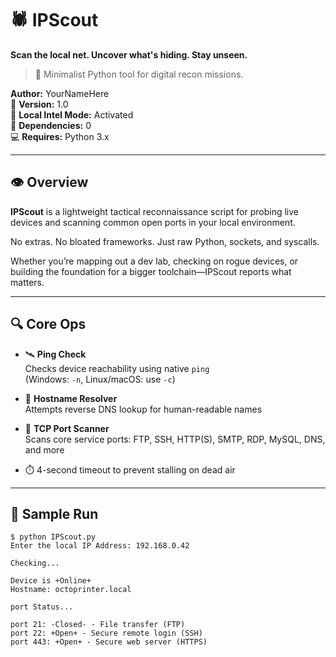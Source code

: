 # 🕷️ IPScout

**Scan the local net. Uncover what's hiding. Stay unseen.**  
> 🔧 Minimalist Python tool for digital recon missions.

**Author:** YourNameHere  
📡 **Version:** 1.0  
🧭 **Local Intel Mode:** Activated  
🧠 **Dependencies:** 0  
💻 **Requires:** Python 3.x

---

## 👁 Overview

**IPScout** is a lightweight tactical reconnaissance script for probing live devices and scanning common open ports in your local environment.

No extras. No bloated frameworks. Just raw Python, sockets, and syscalls.

Whether you’re mapping out a dev lab, checking on rogue devices, or building the foundation for a bigger toolchain—IPScout reports what matters.

---

## 🔍 Core Ops

- 🛰️ **Ping Check**  
  Checks device reachability using native `ping`  
  (Windows: `-n`, Linux/macOS: use `-c`)

- 🧠 **Hostname Resolver**  
  Attempts reverse DNS lookup for human-readable names

- 🔐 **TCP Port Scanner**  
  Scans core service ports: FTP, SSH, HTTP(S), SMTP, RDP, MySQL, DNS, and more

- ⏱️ 4-second timeout to prevent stalling on dead air

---

## 🧪 Sample Run

```shell
$ python IPScout.py
Enter the local IP Address: 192.168.0.42

Checking...

Device is +Online+
Hostname: octoprinter.local

port Status...

port 21: -Closed- - File transfer (FTP)
port 22: +Open+ - Secure remote login (SSH)
port 443: +Open+ - Secure web server (HTTPS)
